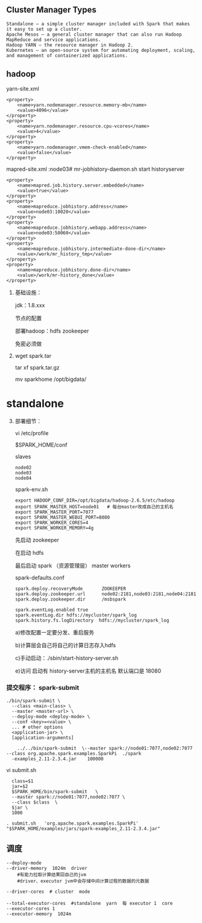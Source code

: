 
##  Cluster Manager Types
```
Standalone – a simple cluster manager included with Spark that makes it easy to set up a cluster.
Apache Mesos – a general cluster manager that can also run Hadoop MapReduce and service applications.
Hadoop YARN – the resource manager in Hadoop 2.
Kubernetes – an open-source system for automating deployment, scaling, and management of containerized applications.
```








##  hadoop
yarn-site.xml
```
<property>
	<name>yarn.nodemanager.resource.memory-mb</name>
	<value>4096</value>
</property>
<property>
	<name>yarn.nodemanager.resource.cpu-vcores</name>
	<value>4</value>
</property>
<property>
	<name>yarn.nodemanager.vmem-check-enabled</name>
	<value>false</value>
</property>
```
mapred-site.xml  :node03# mr-jobhistory-daemon.sh start historyserver
```
<property>
	<name>mapred.job.history.server.embedded</name>
	<value>true</value>
</property>
<property>
	<name>mapreduce.jobhistory.address</name>
	<value>node03:10020</value>
</property>
<property>
	<name>mapreduce.jobhistory.webapp.address</name>
	<value>node03:50060</value>
</property>
<property>
	<name>mapreduce.jobhistory.intermediate-done-dir</name>
	<value>/work/mr_history_tmp</value>
</property>
<property>
	<name>mapreduce.jobhistory.done-dir</name>
	<value>/work/mr-history_done</value>
</property>
```

1.  基础设施：

    jdk：1.8.xxx
    
    节点的配置
    
    部署hadoop：hdfs  zookeeper
    
    免密必须做
    
2.  wget spark.tar

    tar xf spark.tar.gz
    
    mv sparkhome /opt/bigdata/

# standalone
    
3.  部署细节：

    vi /etc/profile
    
    $SPARK_HOME/conf
    
    slaves
    ```
    node02
    node03
    node04
    ```
    spark-env.sh
    ```
    export HADOOP_CONF_DIR=/opt/bigdata/hadoop-2.6.5/etc/hadoop
    export SPARK_MASTER_HOST=node01   # 每台master改成自己的主机名
    export SPARK_MASTER_PORT=7077
    export SPARK_MASTER_WEBUI_PORT=8080
    export SPARK_WORKER_CORES=4
    export SPARK_WORKER_MEMORY=4g
    ```
    
    先启动 zookeeper
    
    在启动 hdfs
    
    最后启动 spark  （资源管理层）  master  workers
    
    spark-defaults.conf
    ```
    spark.deploy.recoveryMode       ZOOKEEPER
    spark.deploy.zookeeper.url      node02:2181,node03:2181,node04:2181
    spark.deploy.zookeeper.dir      /msbspark
    
    spark.eventLog.enabled true
    spark.eventLog.dir hdfs://mycluster/spark_log
    spark.history.fs.logDirectory  hdfs://mycluster/spark_log
    ```
    
    a)修改配置一定要分发、重启服务
    
    b)计算层会自己将自己的计算日志存入hdfs
    
    c)手动启动：./sbin/start-history-server.sh
    
    e)访问 启动有  history-server主机的主机名 默认端口是  18080
    
###   提交程序： spark-submit
```
./bin/spark-submit \
  --class <main-class> \
  --master <master-url> \
  --deploy-mode <deploy-mode> \
  --conf <key>=<value> \
  ... # other options
  <application-jar> \
  [application-arguments]
```
  ```
      ../../bin/spark-submit  \--master spark://node01:7077,node02:7077   --class org.apache.spark.examples.SparkPi  ./spark
    -examples_2.11-2.3.4.jar    100000
  
  ```
  
  vi submit.sh
  ```
    class=$1
    jar=$2
    $SPARK_HOME/bin/spark-submit   \
    --master spark://node01:7077,node02:7077 \
    --class $class  \
    $jar \
    1000
  
  ```
  ```
  . submit.sh   'org.apache.spark.examples.SparkPi'  "$SPARK_HOME/examples/jars/spark-examples_2.11-2.3.4.jar"
  ```
  
## 调度

```
--deploy-mode  
--driver-memory  1024m  driver 
    #有能力拉取计算结果回自己的jvm
    #driver、executor jvm中会存储中间计算过程的数据的元数据

--driver-cores  # cluster  mode

--total-executor-cores  #standalone  yarn  每 executor 1  core
--executor-cores 1
--executor-memory  1024m
```
  